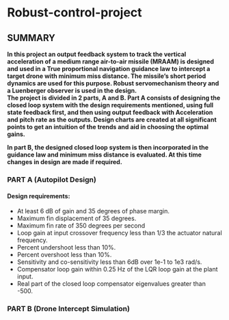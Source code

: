 # Robust-control-project

## SUMMARY
**In this project an output feedback system to track the vertical acceleration of a medium range air-to-air missile (MRAAM) is
designed and used in a True proportional navigation guidance law to intercept a target drone
with minimum miss distance. The missile’s short period dynamics are used for this purpose.
Robust servomechanism theory and a Luenberger observer is used in the design.   
The project is divided in 2 parts, A and B. Part A consists of designing the closed loop
system with the design requirements mentioned, using full state feedback first, and then using
output feedback with Acceleration and pitch rate as the outputs. Design charts are created at all significant points to get an intuition of the trends and aid in choosing the optimal gains.**

**In part B, the designed closed loop system is then incorporated in the guidance law and
minimum miss distance is evaluated. At this time changes in design are made if required.**

###  PART A (Autopilot Design)
#### Design requirements:
* At least 6 dB of gain and 35 degrees of phase margin.
* Maximum fin displacement of 35 degrees.
* Maximum fin rate of 350 degrees per second
* Loop gain at input crossover frequency less than 1/3 the actuator natural frequency.
* Percent undershoot less than 10%.
* Percent overshoot less than 10%.
* Sensitivity and co-sensitivity less than 6dB over 1e-1 to 1e3 rad/s.
* Compensator loop gain within 0.25 Hz of the LQR loop gain at the plant input.
* Real part of the closed loop compensator eigenvalues greater than -500.  
<!---->
### PART B (Drone Intercept Simulation)

<!--Following are the open loop matrices provided.-->


